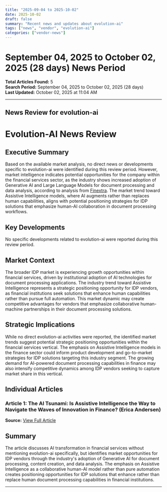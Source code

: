 ```yaml
---
title: "2025-09-04 to 2025-10-02"
date: 2025-10-02
draft: false
summary: "Recent news and updates about evolution-ai"
tags: ["news", "vendor", "evolution-ai"]
categories: ["vendor-news"]
---
```


# September 04, 2025 to October 02, 2025 (28 days) News Period 

**Total Articles Found:** 5  
**Search Period:** September 04, 2025 to October 02, 2025 (28 days)  
**Last Updated:** October 02, 2025 at 11:04 AM

---

## News Review for evolution-ai

# Evolution-AI News Review

## Executive Summary

Based on the available market analysis, no direct news or developments specific to evolution-ai were identified during this review period. However, market intelligence indicates potential opportunities for the company within the financial services sector, as the industry shows increased adoption of Generative AI and Large Language Models for document processing and data analysis, according to analysis from [Finextra](https://www.finextra.com/blogposting/29459/the-ai-tsunami-is-assistive-intelligence-the-way-to-navigate-the-waves-of-innovation-in-finance). The market trend toward Assistive Intelligence models, where AI augments rather than replaces human capabilities, aligns with potential positioning strategies for IDP solutions that emphasize human-AI collaboration in document processing workflows.

## Key Developments

No specific developments related to evolution-ai were reported during this review period.

## Market Context

The broader IDP market is experiencing growth opportunities within financial services, driven by institutional adoption of AI technologies for document processing applications. The industry trend toward Assistive Intelligence represents a strategic positioning opportunity for IDP vendors, as financial institutions seek solutions that enhance human capabilities rather than pursue full automation. This market dynamic may create competitive advantages for vendors that emphasize collaborative human-machine partnerships in their document processing solutions.

## Strategic Implications

While no direct evolution-ai activities were reported, the identified market trends suggest potential strategic positioning opportunities within the financial services vertical. The emphasis on Assistive Intelligence models in the finance sector could inform product development and go-to-market strategies for IDP solutions targeting this industry segment. The growing demand for AI-powered document processing capabilities in finance may also intensify competitive dynamics among IDP vendors seeking to capture market share in this vertical.

## Individual Articles

### Article 1: The AI Tsunami: Is Assistive Intelligence the Way to Navigate the Waves of Innovation in Finance? (Erica Andersen)

**Source:** [View Full Article](https://www.finextra.com/blogposting/29459/the-ai-tsunami-is-assistive-intelligence-the-way-to-navigate-the-waves-of-innovation-in-finance)

## Summary

The article discusses AI transformation in financial services without mentioning evolution-ai specifically, but identifies market opportunities for IDP vendors through the industry's adoption of Generative AI for document processing, content creation, and data analysis. The emphasis on Assistive Intelligence as a collaborative human-AI model rather than pure automation creates positioning opportunities for IDP solutions that enhance rather than replace human document processing capabilities in financial institutions.





---

